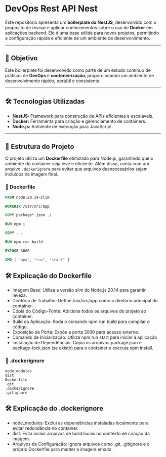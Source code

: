 # DevOps Rest API Nest

Este repositório apresenta um **boilerplate do NestJS**, desenvolvido com o propósito de revisar e aplicar conhecimentos sobre o uso de **Docker** em aplicações backend. Ele é uma base sólida para novos projetos, permitindo a configuração rápida e eficiente de um ambiente de desenvolvimento.

---

## 🎯 Objetivo

Este boilerplate foi desenvolvido como parte de um estudo contínuo de práticas de **DevOps** e **conteneirização**, proporcionando um ambiente de desenvolvimento rápido, portátil e consistente.

---

## 🛠️ Tecnologias Utilizadas

- **NestJS:** Framework para construção de APIs eficientes e escaláveis.
- **Docker:** Ferramenta para criação e gerenciamento de containers.
- **Node.js:** Ambiente de execução para JavaScript.

---

## 📂 Estrutura do Projeto

O projeto utiliza um **Dockerfile** otimizado para Node.js, garantindo que o ambiente do container seja leve e eficiente. Além disso, conta com um arquivo `.dockerignore` para evitar que arquivos desnecessários sejam incluídos na imagem final.

### 📄 Dockerfile

```dockerfile
FROM node:20.14-slim

WORKDIR /usr/src/app

COPY package*.json ./

RUN npm i

COPY . .

RUN npm run build

EXPOSE 3000

CMD [ "npm", "run", "start" ]
```

## 🛠️ Explicação do Dockerfile

- Imagem Base: Utiliza a versão slim do Node.js 20.14 para garantir leveza.
- Diretório de Trabalho: Define /usr/src/app como o diretório principal do container.
- Cópia do Código-Fonte: Adiciona todos os arquivos do projeto ao container.
- Build da Aplicação: Roda o comando npm run build para compilar o código.
- Exposição de Porta: Expõe a porta 3000 para acesso externo.
- Comando de Inicialização: Utiliza npm run start para iniciar a aplicação
- Instalação de Dependências: Copia os arquivos package.json e package-lock.json (se existir) para o container e executa npm install.

### 📄 .dockerignore

```dockerignore
node_modules
dist
Dockerfile
.git
.dockerignore
.gitignore
```

## 🛠️ Explicação do .dockerignore

- node_modules: Exclui as dependências instaladas localmente para evitar redundância no container.
- dist: Evita incluir arquivos de build locais no contexto de criação da imagem.
- Arquivos de Configuração: Ignora arquivos como .git, .gitignore e o próprio Dockerfile para manter a imagem enxuta.
